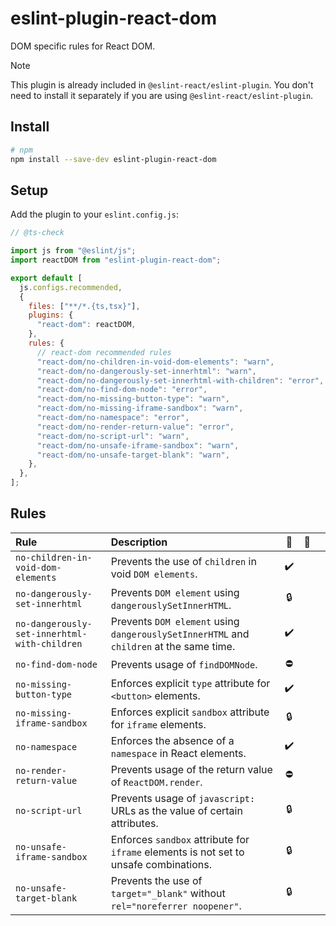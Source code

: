 # eslint-plugin-react-dom

DOM specific rules for React DOM.

> [!NOTE]
> This plugin is already included in `@eslint-react/eslint-plugin`. You don't need to install it separately if you are using `@eslint-react/eslint-plugin`.

## Install

```sh
# npm
npm install --save-dev eslint-plugin-react-dom
```

## Setup

Add the plugin to your `eslint.config.js`:

```js
// @ts-check

import js from "@eslint/js";
import reactDOM from "eslint-plugin-react-dom";

export default [
  js.configs.recommended,
  {
    files: ["**/*.{ts,tsx}"],
    plugins: {
      "react-dom": reactDOM,
    },
    rules: {
      // react-dom recommended rules
      "react-dom/no-children-in-void-dom-elements": "warn",
      "react-dom/no-dangerously-set-innerhtml": "warn",
      "react-dom/no-dangerously-set-innerhtml-with-children": "error",
      "react-dom/no-find-dom-node": "error",
      "react-dom/no-missing-button-type": "warn",
      "react-dom/no-missing-iframe-sandbox": "warn",
      "react-dom/no-namespace": "error",
      "react-dom/no-render-return-value": "error",
      "react-dom/no-script-url": "warn",
      "react-dom/no-unsafe-iframe-sandbox": "warn",
      "react-dom/no-unsafe-target-blank": "warn",
    },
  },
];
```

## Rules

| Rule                                         | Description                                                                             | 💼  | 💭  |     |
| :------------------------------------------- | :-------------------------------------------------------------------------------------- | :-: | :-: | :-: |
| `no-children-in-void-dom-elements`           | Prevents the use of `children` in void `DOM elements`.                                  |  ✔️  |     |     |
| `no-dangerously-set-innerhtml`               | Prevents `DOM element` using `dangerouslySetInnerHTML`.                                 | 🔒  |     |     |
| `no-dangerously-set-innerhtml-with-children` | Prevents `DOM element` using `dangerouslySetInnerHTML` and `children` at the same time. |  ✔️  |     |     |
| `no-find-dom-node`                           | Prevents usage of `findDOMNode`.                                                        | ⛔  |     |     |
| `no-missing-button-type`                     | Enforces explicit `type` attribute for `<button>` elements.                             |  ✔️  |     |     |
| `no-missing-iframe-sandbox`                  | Enforces explicit `sandbox` attribute for `iframe` elements.                            | 🔒  |     |     |
| `no-namespace`                               | Enforces the absence of a `namespace` in React elements.                                |  ✔️  |     |     |
| `no-render-return-value`                     | Prevents usage of the return value of `ReactDOM.render`.                                | ⛔  |     |     |
| `no-script-url`                              | Prevents usage of `javascript:` URLs as the value of certain attributes.                | 🔒  |     |     |
| `no-unsafe-iframe-sandbox`                   | Enforces `sandbox` attribute for `iframe` elements is not set to unsafe combinations.   | 🔒  |     |     |
| `no-unsafe-target-blank`                     | Prevents the use of `target="_blank"` without `rel="noreferrer noopener"`.              | 🔒  |     |     |
